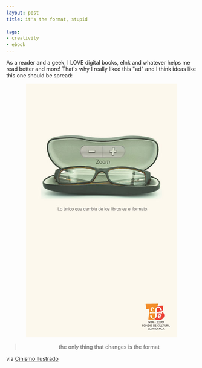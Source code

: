 ```yaml
---
layout: post
title: it's the format, stupid

tags:
- creativity
- ebook
---
```

As a reader and a geek, I LOVE digital books, eInk and whatever helps me read better and more! That's why I really liked this "ad" and I think ideas like this one should be spread:

<div style="text-align:center">
    <img src="uploads/lo_que_cambia_es_el_formato_zoom.jpg" alt="the only thing that changes is the format"/>
    <br/>
    <blockquote>the only thing that changes is the format</blockquote>
</div>

via [Cinismo Ilustrado](http://cinismoilustrado.blogspot.com/2010/05/es-el-formato.html)
